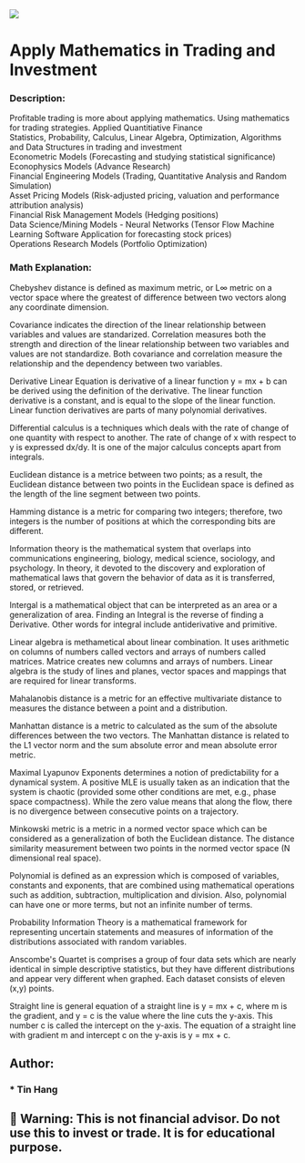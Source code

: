<img src="Math.PNG">

# Apply Mathematics in Trading and Investment

### Description:
Profitable trading is more about applying mathematics. Using mathematics for trading strategies. 
Applied Quantitiative Finance  
Statistics, Probability, Calculus, Linear Algebra, Optimization, Algorithms and Data Structures in trading and investment  
Econometric Models (Forecasting and studying statistical significance)   
Econophysics Models (Advance Research)  
Financial Engineering Models (Trading, Quantitative Analysis and Random Simulation)  
Asset Pricing Models (Risk-adjusted pricing, valuation and performance attribution analysis)  
Financial Risk Management Models (Hedging positions)  
Data Science/Mining Models - Neural Networks (Tensor Flow Machine Learning Software Application for forecasting stock prices)    
Operations Research Models (Portfolio Optimization)

### Math Explanation:  
Chebyshev distance is defined as maximum metric, or L∞ metric on a vector space where the greatest of difference between two vectors along any coordinate dimension.  

Covariance indicates the direction of the linear relationship between variables and values are standarized. Correlation measures both the strength and direction of the linear relationship between two variables and values are not standardize. Both covariance and correlation measure the relationship and the dependency between two variables.  

Derivative Linear Equation is derivative of a linear function y = mx + b can be derived using the definition of the derivative. The linear function derivative is a constant, and is equal to the slope of the linear function. Linear function derivatives are parts of many polynomial derivatives.   

Differential calculus is a techniques which deals with the rate of change of one quantity with respect to another. The rate of change of x with respect to y is expressed dx/dy. It is one of the major calculus concepts apart from integrals.  

Euclidean distance is a metrice between two points; as a result, the Euclidean distance between two points in the Euclidean space is defined as the length of the line segment between two points.  

Hamming distance is a metric for comparing two integers; therefore, two integers is the number of positions at which the corresponding bits are different.   

Information theory is the mathematical system  that overlaps into communications engineering, biology, medical science, sociology, and psychology.  In theory, it devoted to the discovery and exploration of mathematical laws that govern the behavior of data as it is transferred, stored, or retrieved.   

Intergal is a mathematical object that can be interpreted as an area or a generalization of area. Finding an Integral is the reverse of finding a Derivative. Other words for integral include antiderivative and primitive.  

Linear algebra is methametical about linear combination. It uses arithmetic on columns of numbers called vectors and arrays of numbers called matrices. Matrice creates new columns and arrays of numbers. Linear algebra is the study of lines and planes, vector spaces and mappings that are required for linear transforms.  

Mahalanobis distance is a metric for an effective multivariate distance to measures the distance between a point and a distribution.

Manhattan distance is a metric to calculated as the sum of the absolute differences between the two vectors. The Manhattan distance is related to the L1 vector norm and the sum absolute error and mean absolute error metric.  

Maximal Lyapunov Exponents determines a notion of predictability for a dynamical system. A positive MLE is usually taken as an indication that the system is chaotic (provided some other conditions are met, e.g., phase space compactness). While the zero value means that along the flow, there is no divergence between consecutive points on a trajectory.  

Minkowski metric is a metric in a normed vector space which can be considered as a generalization of both the Euclidean distance. The distance similarity measurement between two points in the normed vector space (N dimensional real space).   

Polynomial is defined as an expression which is composed of variables, constants and exponents, that are combined using mathematical operations such as addition, subtraction, multiplication and division.  Also, polynomial can have one or more terms, but not an infinite number of terms.  

Probability Information Theory is a mathematical framework for representing uncertain statements and measures of information of the distributions associated with random variables.    

Anscombe's Quartet is comprises a group of four data sets which are nearly identical in simple descriptive statistics, but they have different distributions and appear very different when graphed. Each dataset consists of eleven (x,y) points.   

Straight line is general equation of a straight line is y = mx + c, where m is the gradient, and y = c is the value where the line cuts the y-axis. This number c is called the intercept on the y-axis. The equation of a straight line with gradient m and intercept c on the y-axis is y = mx + c.  

## Author:    
### * Tin Hang  

## 🔴 Warning: This is not financial advisor.  Do not use this to invest or trade. It is for educational purpose.  


